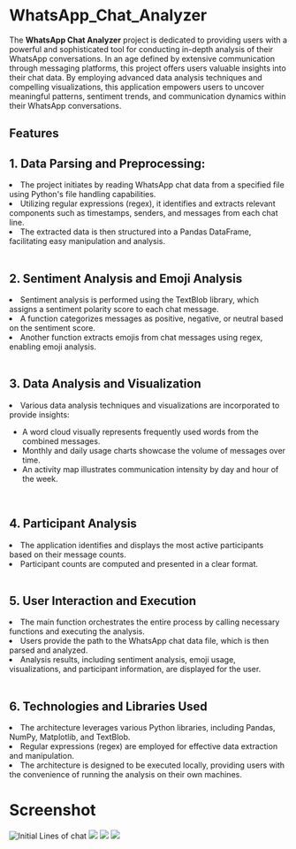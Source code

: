 # WhatsApp_Chat_Analyzer
The **WhatsApp Chat Analyzer** project is dedicated to providing users with a powerful and sophisticated tool for conducting in-depth analysis of their WhatsApp conversations. In an age defined by extensive communication through messaging platforms, this project offers users valuable insights into their chat data. By employing advanced data analysis techniques and compelling visualizations, this application empowers users to uncover meaningful patterns, sentiment trends, and communication dynamics within their WhatsApp conversations.

<h2>Features</h2> 

<h2>1. Data Parsing and Preprocessing:<br></h2>
<li>The project initiates by reading WhatsApp chat data from a specified file using Python's file handling capabilities.</li>
<li>Utilizing regular expressions (regex), it identifies and extracts relevant components such as timestamps, senders, and messages from each chat line.</li>
<li>The extracted data is then structured into a Pandas DataFrame, facilitating easy manipulation and analysis.</li>
<br>
<h2>2. Sentiment Analysis and Emoji Analysis<br></h2>
<li>Sentiment analysis is performed using the TextBlob library, which assigns a sentiment polarity score to each chat message.</li>
<li>A function categorizes messages as positive, negative, or neutral based on the sentiment score.</li>
<li>Another function extracts emojis from chat messages using regex, enabling emoji analysis.</li>
<br>
<h2>3. Data Analysis and Visualization<br></h2>
<li>Various data analysis techniques and visualizations are incorporated to provide insights:</li>
<ul style="list-style:disc;"><li>A word cloud visually represents frequently used words from the combined messages.</li>
<li>Monthly and daily usage charts showcase the volume of messages over time.</li>
<li>An activity map illustrates communication intensity by day and hour of the week.</li></ul>
<br>
<h2>4. Participant Analysis<br></h2>
<li>The application identifies and displays the most active participants based on their message counts.</li>
<li>Participant counts are computed and presented in a clear format.</li>
<br>
<h2>5. User Interaction and Execution<br></h2>
<li>The main function orchestrates the entire process by calling necessary functions and executing the analysis.</li>
<li>Users provide the path to the WhatsApp chat data file, which is then parsed and analyzed.</li>
<li>Analysis results, including sentiment analysis, emoji usage, visualizations, and participant information, are displayed for the user.</li>
<br>
<h2>6. Technologies and Libraries Used<br></h2>
<li>The architecture leverages various Python libraries, including Pandas, NumPy, Matplotlib, and TextBlob.</li>
<li>Regular expressions (regex) are employed for effective data extraction and manipulation.</li>
<li>The architecture is designed to be executed locally, providing users with the convenience of running the analysis on their own machines.</li>

<h1>Screenshot</h1>
<img src="https://github.com/Dhruvil03/WhatsApp_Chat_Analyzer/assets/90698427/7bfcd05f-e3e8-43dc-83a3-2582e107e8d6" alt="Initial Lines of chat">
<img src="https://github.com/Dhruvil03/WhatsApp_Chat_Analyzer/assets/90698427/698c8291-1bad-4599-80ba-a412c747440e">
<img src="https://github.com/Dhruvil03/WhatsApp_Chat_Analyzer/assets/90698427/1ccd390e-cd62-467d-9d22-5d5599f9bf04">
<img src="https://github.com/Dhruvil03/WhatsApp_Chat_Analyzer/assets/90698427/5a3d54dd-7f85-4a05-b32d-5b2e6bb7c08a" >


